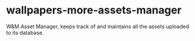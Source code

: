 # wallpapers-more-assets-manager
W&amp;M Asset Manager, keeps track of and maintains all the assets uploaded to its database.
